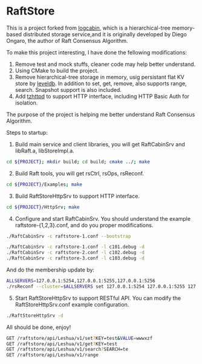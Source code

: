 # RaftStore 

This is a project forked from [logcabin](https://github.com/logcabin/logcabin), which is a hierarchical-tree memory-based distributed storage service,and it is originally developed by Diego Ongaro, the author of Raft Consensus Algorithm.   

To make this project interesting, I have done the fellowing modifications:   
1. Remove test and mock stuffs, cleaner code may help better understand.   
2. Using CMake to build the project.   
3. Remove hierarchical-tree storage in memory, usig persistant flat KV store by [leveldb](https://github.com/google/leveldb). In addition to set, get, remove, also supports range, search. Snapshot support is also included.   
4. Add [tzhttpd](https://github.com/taozhijiang/tzhttpd) to support HTTP interface, including HTTP Basic Auth for isolation.

The purpose of the project is helping me better understand Raft Consensus Algorithm.   

Steps to startup:
1. Build main service and client libraries, you will get RaftCabinSrv and libRaft.a, libStoreImpl.a.   
```bash
cd ${PROJECT}; mkdir build; cd build; cmake ../; make
```
2. Build Raft tools, you will get rsCtrl, rsOps, rsReconf.   
```bash
cd ${PROJECT}/Examples; make
``` 
3. Build RaftStoreHttpSrv to support HTTP interface.   
```bash
cd ${PROJECT}/HttpSrv; make
```
4. Configure and start RaftCabinSrv. You should understand the example raftstore-{1,2,3}.conf, and do you proper modifications.   
```bash
./RaftCabinSrv -c raftstore-1.conf --bootstrap

./RaftCabinSrv -c raftstore-1.conf -l c101.debug -d
./RaftCabinSrv -c raftstore-2.conf -l c102.debug -d
./RaftCabinSrv -c raftstore-3.conf -l c103.debug -d
```
And do the membership update by:   
```bash
ALLSERVERS=127.0.0.1:5254,127.0.0.1:5255,127.0.0.1:5256
./rsReconf --cluster=$ALLSERVERS set 127.0.0.1:5254 127.0.0.1:5255 127.0.0.1:5256
```
5. Start RaftStoreHttpSrv to support RESTful API. You can modify the RaftStoreHttpSrv.conf example configuration.   
```bash
./RaftStoreHttpSrv -d
```

All should be done, enjoy!    
```bash
GET /raftstore/api/Leshua/v1/set?KEY=test&VALUE=wwwxzf
GET /raftstore/api/Leshua/v1/get?KEY=test
GET /raftstore/api/Leshua/v1/search?SEARCH=te
GET /raftstore/api/Leshua/v1/range
```
